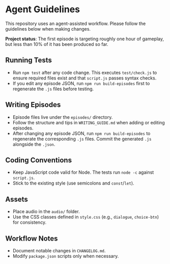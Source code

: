 # Agent Guidelines

This repository uses an agent-assisted workflow. Please follow the guidelines below when making changes.

**Project status**: The first episode is targeting roughly one hour of gameplay, but less than 10% of it has been produced so far.

## Running Tests
- Run `npm test` after any code change. This executes `test/check.js` to ensure required files exist and that `script.js` passes syntax checks.
- If you edit any episode JSON, run `npm run build-episodes` first to regenerate the `.js` files before testing.

## Writing Episodes
- Episode files live under the `episodes/` directory.
- Follow the structure and tips in `WRITING_GUIDE.md` when adding or editing episodes.
- After changing any episode JSON, run `npm run build-episodes` to regenerate the corresponding `.js` files. Commit the generated `.js` alongside the `.json`.

## Coding Conventions
- Keep JavaScript code valid for Node. The tests run `node -c` against `script.js`.
- Stick to the existing style (use semicolons and `const`/`let`).

## Assets
- Place audio in the `audio/` folder.
- Use the CSS classes defined in `style.css` (e.g., `dialogue`, `choice-btn`) for consistency.

## Workflow Notes
- Document notable changes in `CHANGELOG.md`.
- Modify `package.json` scripts only when necessary.
